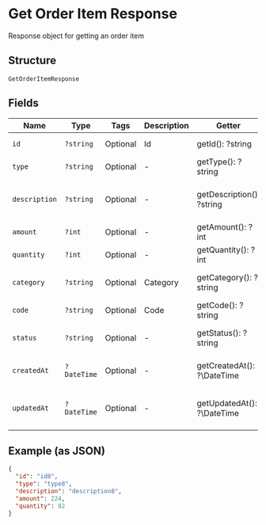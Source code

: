 
# Get Order Item Response

Response object for getting an order item

## Structure

`GetOrderItemResponse`

## Fields

| Name | Type | Tags | Description | Getter | Setter |
|  --- | --- | --- | --- | --- | --- |
| `id` | `?string` | Optional | Id | getId(): ?string | setId(?string id): void |
| `type` | `?string` | Optional | - | getType(): ?string | setType(?string type): void |
| `description` | `?string` | Optional | - | getDescription(): ?string | setDescription(?string description): void |
| `amount` | `?int` | Optional | - | getAmount(): ?int | setAmount(?int amount): void |
| `quantity` | `?int` | Optional | - | getQuantity(): ?int | setQuantity(?int quantity): void |
| `category` | `?string` | Optional | Category | getCategory(): ?string | setCategory(?string category): void |
| `code` | `?string` | Optional | Code | getCode(): ?string | setCode(?string code): void |
| `status` | `?string` | Optional | - | getStatus(): ?string | setStatus(?string status): void |
| `createdAt` | `?DateTime` | Optional | - | getCreatedAt(): ?\DateTime | setCreatedAt(?\DateTime createdAt): void |
| `updatedAt` | `?DateTime` | Optional | - | getUpdatedAt(): ?\DateTime | setUpdatedAt(?\DateTime updatedAt): void |

## Example (as JSON)

```json
{
  "id": "id8",
  "type": "type8",
  "description": "description8",
  "amount": 224,
  "quantity": 82
}
```

